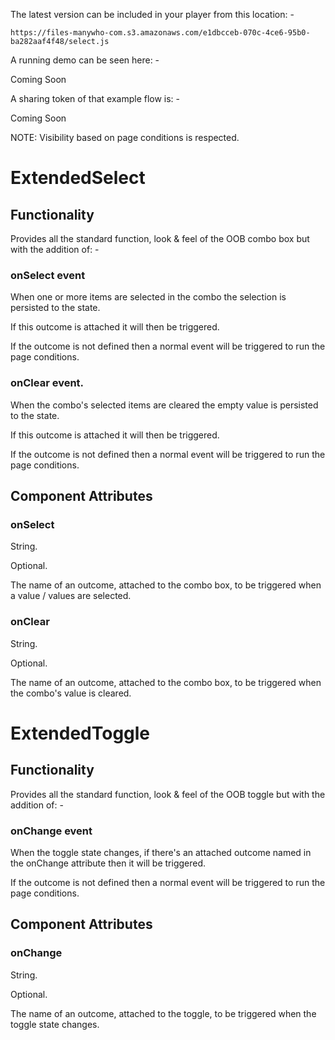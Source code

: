 
The latest version can be included in your player from this location: -

```
https://files-manywho-com.s3.amazonaws.com/e1dbcceb-070c-4ce6-95b0-ba282aaf4f48/select.js
```

A running demo can be seen here: -

Coming Soon


A sharing token of that example flow is: -

Coming Soon


NOTE: Visibility based on page conditions is respected.



# ExtendedSelect


## Functionality

Provides all the standard function, look & feel of the OOB combo box but with the addition of: -

### onSelect event

When one or more items are selected in the combo the selection is persisted to the state.

If this outcome is attached it will then be triggered.

If the outcome is not defined then a normal event will be triggered to run the page conditions.


### onClear event.

When the combo's selected items are cleared the empty value is persisted to the state.

If this outcome is attached it will then be triggered.

If the outcome is not defined then a normal event will be triggered to run the page conditions.


## Component Attributes

### onSelect
String.

Optional.

The name of an outcome, attached to the combo box, to be triggered when a value / values are selected.


### onClear
String.

Optional.

The name of an outcome, attached to the combo box, to be triggered when the combo's value is cleared.


# ExtendedToggle


## Functionality

Provides all the standard function, look & feel of the OOB toggle but with the addition of: -

### onChange event

When the toggle state changes, if there's an attached outcome named in the onChange attribute then it will be triggered.

If the outcome is not defined then a normal event will be triggered to run the page conditions.



## Component Attributes

### onChange
String.

Optional.

The name of an outcome, attached to the toggle, to be triggered when the toggle state changes.







